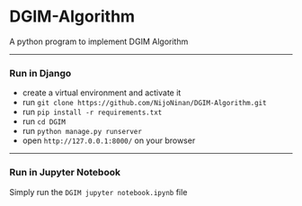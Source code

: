 # DGIM-Algorithm

A python program to implement DGIM Algorithm

---

### Run in Django
- create a virtual environment and activate it
- run `git clone https://github.com/NijoNinan/DGIM-Algorithm.git`
- run `pip install -r requirements.txt`
- run `cd DGIM`
- run `python manage.py runserver`
- open `http://127.0.0.1:8000/` on your browser

---

### Run in Jupyter Notebook
Simply run the `DGIM jupyter notebook.ipynb` file
